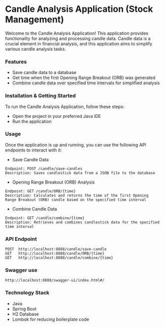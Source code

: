 # Candle Analysis Application (Stock Management)
Welcome to the Candle Analysis Application! This application provides functionality for analyzing and processing candle data. Candle data is a crucial element in financial analysis, and this application aims to simplify various candle analysis tasks.


### Features
* Save candle data to a database
* Get time when the first Opening Range Breakout (ORB) was generated
* Combine candle data over specified time intervals for simplified analysis

### Installation & Getting Started

To run the Candle Analysis Application, follow these steps:

* Open the project in your preferred Java IDE
* Run the application


### Usage
Once the application is up and running, you can use the following API endpoints to interact with it:

* Save Candle Data
````
Endpoint: POST /candle/save-candles
Description: Saves candlestick data from a JSON file to the database
````

* Opening Range Breakout (ORB) Analysis
````
Endpoint: GET /candle/ORB/{time}
Description: Calculates and returns the time of the first Opening Range Breakout (ORB) candle based on the specified time interval
````

* Combine Candle Data
````
Endpoint: GET /candle/combine/{time}
Description: Retrieves and combines candlestick data for the specified time interval
````


### API Endpoint
````
POST  http://localhost:8888/candle/save-candle
GET   http://localhost:8888/candle/ORB/{time}
GET   http://localhost:8888/candle/combine/{time}
````


### Swagger use
````
http://localhost:8888/swagger-ui/index.html#/
````


### Technology Stack

- Java
- Spring Boot
- H2 Database
- Lombok for reducing boilerplate code